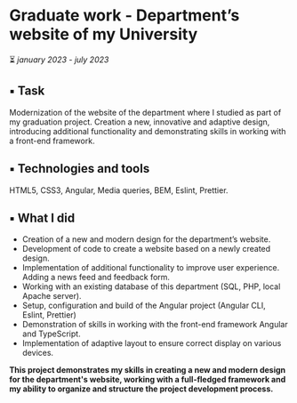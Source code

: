 # Graduate work - Department’s website of my University
⏳ *january 2023 - july 2023*

## ▪️ Task
Modernization of the website of the department where I studied as part of my graduation project. Creation a new, innovative and adaptive design, introducing additional functionality and demonstrating skills in working with a front-end framework.

## ▪️ Technologies and tools
HTML5, CSS3, Angular, Media queries, BEM, Eslint, Prettier.

## ▪️ What I did
- Creation of a new and modern design for the department’s website.
- Development of code to create a website based on a newly created design.
- Implementation of additional functionality to improve user experience. Adding a news feed and feedback form.
- Working with an existing database of this department (SQL, PHP, local Apache server).
- Setup, configuration and build of the Angular project (Angular CLI, Eslint, Prettier)
- Demonstration of skills in working with the front-end framework Angular and TypeScript.
- Implementation of adaptive layout to ensure correct display on various devices.

 **This project demonstrates my skills in creating a new and modern design for the department's website, working with a full-fledged framework and my ability to organize and structure the project development process.**
